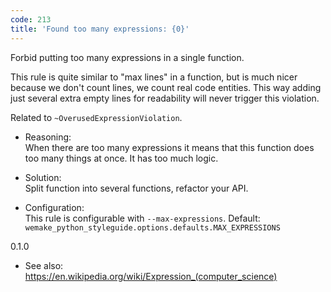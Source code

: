 ```yaml
---
code: 213
title: 'Found too many expressions: {0}'
---
```


Forbid putting too many expressions in a single function.

This rule is quite similar to "max lines" in a function, but is much
nicer because we don't count lines, we count real code entities. This
way adding just several extra empty lines for readability will never
trigger this violation.

Related to `~OverusedExpressionViolation`.

  - Reasoning:  
    When there are too many expressions it means that this function does
    too many things at once. It has too much logic.

  - Solution:  
    Split function into several functions, refactor your API.

  - Configuration:  
    This rule is configurable with `--max-expressions`. Default:
    `wemake_python_styleguide.options.defaults.MAX_EXPRESSIONS`

<div class="versionadded">

0.1.0

</div>

  - See also:  
    <https://en.wikipedia.org/wiki/Expression_(computer_science)>